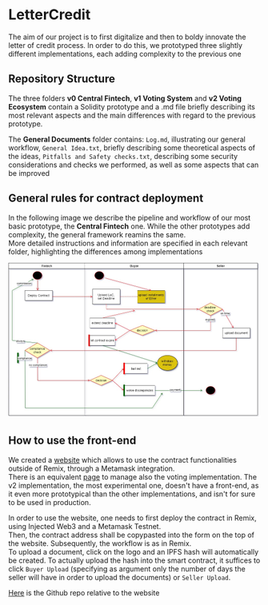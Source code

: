 # LetterCredit

The aim of our project is to first digitalize and then to boldy innovate the letter of credit process. In order to do this, we prototyped three slightly different implementations, each adding complexity to the previous one 

## Repository Structure
The three folders **v0 Central Fintech**, **v1 Voting System** and **v2 Voting Ecosystem** contain a Solidity prototype and a .md file briefly describing its most relevant aspects and the main differences with regard to the previous prototype. 


The **General Documents** folder contains: `Log.md`, illustrating our general workflow, `General Idea.txt`, briefly describing some theoretical aspects of the ideas, `Pitfalls and Safety checks.txt`, describing some security considerations and checks we performed, as well as some aspects that can be improved

## General rules for contract deployment

In the following image we describe the pipeline and workflow of our most basic prototype, the **Central Fintech** one. While the other prototypes add complexity, the general framework reamins the same. <br/>
More detailed instructions and information are specified in each relevant folder, highlighting the differences among implementations


![plot](https://github.com/CaterinaFabbri/LetterCredit/blob/main/Documents%20and%20Images/Basic%20Structure.jpg)


## How to use the front-end
We created a [website](https://eth-app.yenerk95.vercel.app/) which allows to use the contract functionalities outside of Remix, through a Metamask integration. <br/>
There is an equivalent [page](https://eth-app-voting.yenerk95.vercel.app/) to manage also the voting implementation. The v2 implementation, the most experimental one, doesn't have a front-end, as it even more prototypical than the other implementations, and isn't for sure to be used in production.


In order to use the website, one needs to first deploy the contract in Remix, using Injected Web3 and a Metamask Testnet. <br/>
Then, the contract address shall be copypasted into the form on the top of the website. Subsequently, the workflow is as in Remix. <br/>
To upload a document, click on the logo and an IPFS hash will automatically be created. To actually upload the hash into the smart contract, it suffices to click `Buyer Upload` (specifying as argument only the number of days the seller will have in order to upload the documents) or `Seller Upload`.


[Here](https://github.com/yenerk95/eth-app) is the Github repo relative to the website
